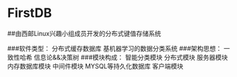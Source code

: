 # FirstDB  
##由西邮Linux兴趣小组成员开发的分布式键值存储系统

###软件类型：
        分布式缓存数据库
        基机器学习的数据分类系统
###架构思想：
        一致性哈希
        信息论&&决策树
###模块构成：
        智能分类模块
        分布式模块
        服务器模块
        内存数据库模块
        中间件模块
        MYSQL等持久化数据库
        客户端模块
        
        
